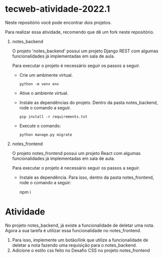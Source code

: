 # tecweb-atividade-2022.1

Neste repositório você pode encontrar dois projetos.

Para realizar essa atividade, recomendo que dê um fork neste repositório.

1.  notes_backend

    O projeto 'notes_backend' possui um projeto Django REST com algumas funcionalidades já implementadas em sala de aula.

    Para executar o projeto é necessário seguir os passos a seguir.

    - Crie um ambinente virtual.

          python -m venv env

    - Ative o ambiente virtual.
    - Instale as dependências do projeto. Dentro da pasta notes_backend, rode o comando a seguir.

          pip install -r requirements.txt
    - Execute o comando:

          python manage.py migrate


2. notes_frontend

    O projeto notes_frontend possui um projeto React com algumas funcionalidades já implementadas em sala de aula.

    Para executar o projeto é necessário seguir os passos a seguir.

    - Instale as dependência. Para isso, dentro da pasta notes_frontend, rode o comando a seguir:
    
        npm i


# Atividade

No projeto notes_backend, já existe a funcionalidade de deletar uma nota.
Agora a sua tarefa é utilizar essa funcionalidade no notes_frontend.

1. Para isso, implemente um botão/link que utilize a funcionalidade de deletar a nota fazendo uma requisição para o notes_backend.
2. Adicione o estilo css feito no Desafio CSS no projeto notes_frontend
